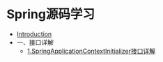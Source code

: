 # Spring源码学习

* [Introduction](README.md)
* 一、接口详解
    * [1.SpringApplicationContextInitializer接口详解](/interface/ApplicationContextInitializer.md)
